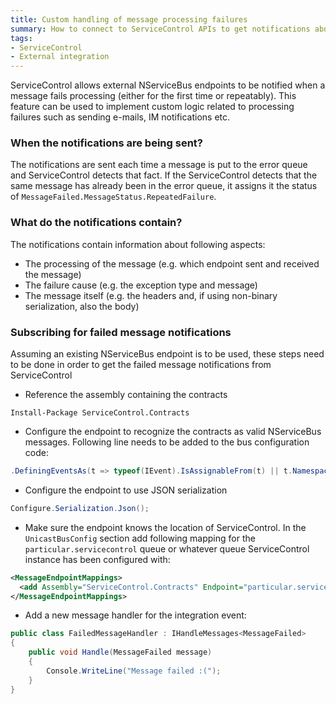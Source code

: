 ```yaml
---
title: Custom handling of message processing failures
summary: How to connect to ServiceControl APIs to get notifications about message processing failures.
tags:
- ServiceControl
- External integration
---
```


ServiceControl allows external NServiceBus endpoints to be notified when a message fails processing (either for the first time or repeatably). This feature can be used to implement custom logic related to processing failures such as sending e-mails, IM notifications etc.

### When the notifications are being sent?

The notifications are sent each time a message is put to the error queue and ServiceControl detects that fact. If the ServiceControl detects that the same message has already been in the error queue, it assigns it the status of `MessageFailed.MessageStatus.RepeatedFailure`.

### What do the notifications contain?

The notifications contain information about following aspects:

 * The processing of the message (e.g. which endpoint sent and received the message)
 * The failure cause (e.g. the exception type and message)
 * The message itself (e.g. the headers and, if using non-binary serialization, also the body)

### Subscribing for failed message notifications

Assuming an existing NServiceBus endpoint is to be used, these steps need to be done in order to get the failed message notifications from ServiceControl

 * Reference the assembly containing the contracts

`Install-Package ServiceControl.Contracts`

 * Configure the endpoint to recognize the contracts as valid NServiceBus messages. Following line needs to be added to the bus configuration code:

```C#
.DefiningEventsAs(t => typeof(IEvent).IsAssignableFrom(t) || t.Namespace != null && t.Namespace.StartsWith("ServiceControl.Contracts"))
```

 * Configure the endpoint to use JSON serialization

```C#
Configure.Serialization.Json();
```

 * Make sure the endpoint knows the location of ServiceControl. In the `UnicastBusConfig` section add following mapping for the `particular.servicecontrol` queue or whatever queue ServiceControl instance has been configured with:

```XML
<MessageEndpointMappings>
  <add Assembly="ServiceControl.Contracts" Endpoint="particular.servicecontrol" />
</MessageEndpointMappings>
```

 * Add a new message handler for the integration event:

```C#
public class FailedMessageHandler : IHandleMessages<MessageFailed>
{
    public void Handle(MessageFailed message)
    {
        Console.WriteLine("Message failed :(");
    }
}
```